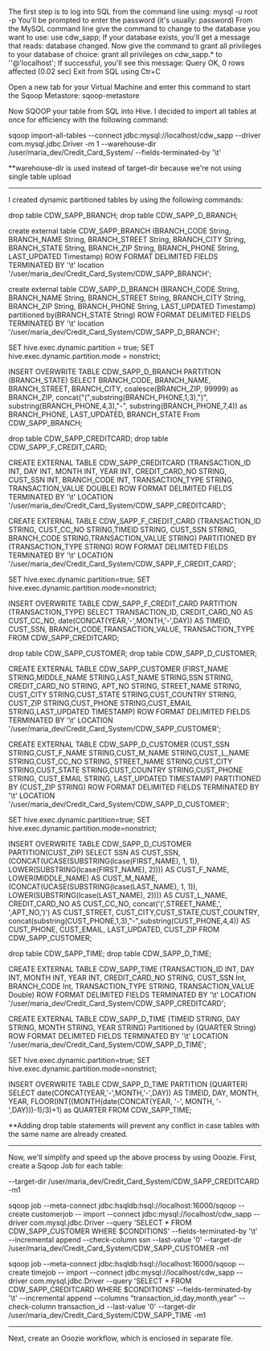 The first step is to log into SQL from the command line using: mysql -u root -p 
You'll be prompted to enter the password (it's usually: password)
From the MySQL command line give the command to change to the database you want to use: use cdw_sapp;
If your database exists, you'll get a message that reads: database changed.
Now give the command to grant all privileges to your database of choice:  grant all privileges on cdw_sapp.* to ''@'localhost';
If successful, you'll see this message: Query OK, 0 rows affected (0.02 sec)
Exit from SQL using Ctr+C

Open a new tab for your Virtual Machine and enter this command to start the Sqoop Metastore: sqoop-metastore

Now SQOOP your table from SQL into Hive.
I decided to import all tables at once for efficiency with the following command:

sqoop import-all-tables
--connect jdbc:mysql://localhost/cdw_sapp
--driver com.mysql.jdbc.Driver 
-m 1
--warehouse-dir /user/maria_dev/Credit_Card_System/
--fields-terminated-by '\t'

**warehouse-dir is used instead of target-dir because we're not using single table upload

_________________________________________________________________________________________________________________________________________________________

I created dynamic partitioned tables by using the following commands: 


drop table CDW_SAPP_BRANCH;
drop table CDW_SAPP_D_BRANCH;

create external table CDW_SAPP_BRANCH
(BRANCH_CODE String, BRANCH_NAME String, BRANCH_STREET String,
BRANCH_CITY String, BRANCH_STATE String, BRANCH_ZIP String, 
BRANCH_PHONE String, LAST_UPDATED Timestamp)
ROW FORMAT DELIMITED
FIELDS TERMINATED BY '\t'
location '/user/maria_dev/Credit_Card_System/CDW_SAPP_BRANCH';


create external table CDW_SAPP_D_BRANCH
(BRANCH_CODE String, BRANCH_NAME String, BRANCH_STREET String,
BRANCH_CITY String, BRANCH_ZIP String, 
BRANCH_PHONE String, LAST_UPDATED Timestamp)
partitioned by(BRANCH_STATE String)
ROW FORMAT DELIMITED
FIELDS TERMINATED BY '\t'
location '/user/maria_dev/Credit_Card_System/CDW_SAPP_D_BRANCH';


SET hive.exec.dynamic.partition = true;
SET hive.exec.dynamic.partition.mode = nonstrict;

INSERT OVERWRITE TABLE CDW_SAPP_D_BRANCH
PARTITION (BRANCH_STATE)
SELECT BRANCH_CODE, BRANCH_NAME, BRANCH_STREET, BRANCH_CITY, coalesce(BRANCH_ZIP, 99999) as BRANCH_ZIP, 
concat("(",substring(BRANCH_PHONE,1,3),")", substring(BRANCH_PHONE,4,3),"-", substring(BRANCH_PHONE,7,4))
as BRANCH_PHONE, LAST_UPDATED, BRANCH_STATE
From CDW_SAPP_BRANCH;

drop table CDW_SAPP_CREDITCARD;
drop table CDW_SAPP_F_CREDIT_CARD;

CREATE EXTERNAL TABLE CDW_SAPP_CREDITCARD
(TRANSACTION_ID INT, DAY INT, MONTH INT, YEAR INT, CREDIT_CARD_NO STRING, CUST_SSN INT,
BRANCH_CODE INT, TRANSACTION_TYPE STRING, TRANSACTION_VALUE DOUBLE)
ROW FORMAT DELIMITED FIELDS TERMINATED BY '\t'
LOCATION '/user/maria_dev/Credit_Card_System/CDW_SAPP_CREDITCARD';

CREATE EXTERNAL TABLE CDW_SAPP_F_CREDIT_CARD
(TRANSACTION_ID STRING, CUST_CC_NO STRING,TIMEID STRING, CUST_SSN STRING, BRANCH_CODE STRING,TRANSACTION_VALUE STRING)
PARTITIONED BY (TRANSACTION_TYPE STRING)
ROW FORMAT DELIMITED
FIELDS TERMINATED BY '\t'
LOCATION '/user/maria_dev/Credit_Card_System/CDW_SAPP_F_CREDIT_CARD';

SET hive.exec.dynamic.partition=true;
SET hive.exec.dynamic.partition.mode=nonstrict;

INSERT OVERWRITE TABLE CDW_SAPP_F_CREDIT_CARD
PARTITION (TRANSACTION_TYPE)
SELECT TRANSACTION_ID, CREDIT_CARD_NO AS CUST_CC_NO,
date(CONCAT(YEAR,'-',MONTH,'-',DAY)) AS TIMEID,
CUST_SSN, BRANCH_CODE,TRANSACTION_VALUE, TRANSACTION_TYPE
FROM CDW_SAPP_CREDITCARD;


drop table CDW_SAPP_CUSTOMER;
drop table CDW_SAPP_D_CUSTOMER;

CREATE EXTERNAL TABLE CDW_SAPP_CUSTOMER
(FIRST_NAME STRING,MIDDLE_NAME STRING,LAST_NAME STRING,SSN STRING, CREDIT_CARD_NO STRING,
APT_NO STRING, STREET_NAME STRING, CUST_CITY STRING,CUST_STATE STRING,CUST_COUNTRY STRING,
CUST_ZIP STRING,CUST_PHONE STRING,CUST_EMAIL STRING,LAST_UPDATED TIMESTAMP)
ROW FORMAT DELIMITED FIELDS TERMINATED BY '\t'
LOCATION '/user/maria_dev/Credit_Card_System/CDW_SAPP_CUSTOMER';


CREATE EXTERNAL TABLE CDW_SAPP_D_CUSTOMER
(CUST_SSN STRING,CUST_F_NAME STRING,CUST_M_NAME STRING,CUST_L_NAME STRING,CUST_CC_NO STRING,
STREET_NAME STRING,CUST_CITY STRING,CUST_STATE STRING,CUST_COUNTRY STRING,CUST_PHONE STRING,
CUST_EMAIL STRING, LAST_UPDATED TIMESTAMP)
PARTITIONED BY (CUST_ZIP STRING)
ROW FORMAT DELIMITED FIELDS TERMINATED BY '\t'
LOCATION '/user/maria_dev/Credit_Card_System/CDW_SAPP_D_CUSTOMER';

SET hive.exec.dynamic.partition=true;
SET hive.exec.dynamic.partition.mode=nonstrict;

INSERT OVERWRITE TABLE CDW_SAPP_D_CUSTOMER
PARTITION(CUST_ZIP)
SELECT SSN AS CUST_SSN,(CONCAT(UCASE(SUBSTRING(lcase(FIRST_NAME), 1, 1)),
                               LOWER(SUBSTRING(lcase(FIRST_NAME), 2)))) AS CUST_F_NAME,
LOWER(MIDDLE_NAME) AS CUST_M_NAME, (CONCAT(UCASE(SUBSTRING(lcase(LAST_NAME), 1, 1)),
                                           LOWER(SUBSTRING(lcase(LAST_NAME), 2)))) AS CUST_L_NAME,
CREDIT_CARD_NO AS CUST_CC_NO, concat('(',STREET_NAME,', ',APT_NO,')') AS CUST_STREET,
CUST_CITY,CUST_STATE,CUST_COUNTRY,
concat(substring(CUST_PHONE,1,3),"-",substring(CUST_PHONE,4,4)) AS CUST_PHONE, CUST_EMAIL,
LAST_UPDATED, CUST_ZIP
FROM CDW_SAPP_CUSTOMER;


drop table CDW_SAPP_TIME;
drop table CDW_SAPP_D_TIME;

CREATE EXTERNAL TABLE CDW_SAPP_TIME
(TRANSACTION_ID INT, DAY INT, MONTH INT, YEAR INT, CREDIT_CARD_NO STRING, CUST_SSN Int,
BRANCH_CODE Int, TRANSACTION_TYPE STRING, TRANSACTION_VALUE Double)
ROW FORMAT DELIMITED 
FIELDS TERMINATED BY '\t'
LOCATION '/user/maria_dev/Credit_Card_System/CDW_SAPP_CREDITCARD';

CREATE EXTERNAL TABLE CDW_SAPP_D_TIME
(TIMEID STRING, DAY STRING, MONTH STRING, YEAR STRING) 
Partitioned by (QUARTER String)
ROW FORMAT DELIMITED
FIELDS TERMINATED BY '\t'
LOCATION '/user/maria_dev/Credit_Card_System/CDW_SAPP_D_TIME';

SET hive.exec.dynamic.partition=true;
SET hive.exec.dynamic.partition.mode=nonstrict;

INSERT OVERWRITE TABLE CDW_SAPP_D_TIME
PARTITION (QUARTER)
SELECT date(CONCAT(YEAR,'-',MONTH,'-',DAY)) AS TIMEID,
DAY, MONTH, YEAR, FLOOR(INT((MONTH(date(CONCAT(YEAR, '-', MONTH, '-',DAY)))-1)/3)+1) as QUARTER
FROM CDW_SAPP_TIME;

**Adding drop table statements will prevent any conflict in case tables with the same name are already created.

_________________________________________________________________________________________________________________________________________________________

Now, we'll simplify and speed up the above process by using Ooozie. First, create a Sqoop Job for each table:

--target-dir /user/maria_dev/Credit_Card_System/CDW_SAPP_CREDITCARD
-m1

sqoop job --meta-connect jdbc:hsqldb:hsql://localhost:16000/sqoop
--create customerjob
-- import 
--connect jdbc:mysql://localhost/cdw_sapp
--driver com.mysql.jdbc.Driver 
--query  'SELECT * FROM CDW_SAPP_CUSTOMER WHERE $CONDITIONS' 
--fields-terminated-by '\t' 
--incremental append 
--check-column ssn
--last-value '0' 
--target-dir /user/maria_dev/Credit_Card_System/CDW_SAPP_CUSTOMER
-m1

sqoop job --meta-connect jdbc:hsqldb:hsql://localhost:16000/sqoop
--create timejob
-- import 
--connect jdbc:mysql://localhost/cdw_sapp
--driver com.mysql.jdbc.Driver 
--query  'SELECT * FROM CDW_SAPP_CREDITCARD WHERE $CONDITIONS' 
--fields-terminated-by '\t' 
--incremental append 
--columns "transaction_id,day,month,year"
--check-column transaction_id
--last-value '0' 
--target-dir /user/maria_dev/Credit_Card_System/CDW_SAPP_TIME
-m1

_________________________________________________________________________________________________________________________________________________________

Next, create an Ooozie workflow, which is enclosed in  separate file. 
